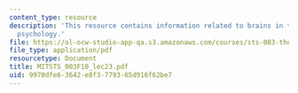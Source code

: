 ```yaml
---
content_type: resource
description: 'This resource contains information related to brains in the lab: experimental
  psychology.'
file: https://ol-ocw-studio-app-qa.s3.amazonaws.com/courses/sts-003-the-rise-of-modern-science-fall-2010/9970dfe63642e8f3779365d916f62be7_MITSTS_003F10_lec23.pdf
file_type: application/pdf
resourcetype: Document
title: MITSTS_003F10_lec23.pdf
uid: 9970dfe6-3642-e8f3-7793-65d916f62be7
---
```

